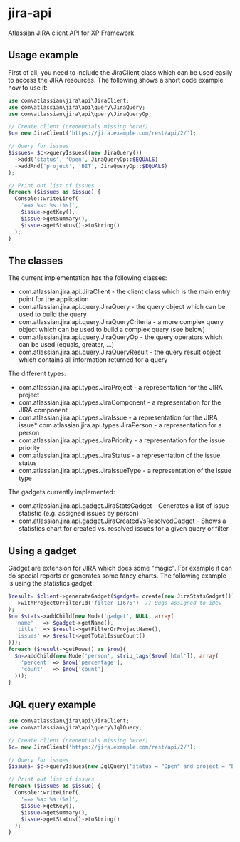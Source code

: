 jira-api
========
Atlassian JIRA client API for XP Framework

Usage example
--
First of all, you need to include the JiraClient class which can be used easily to access the JIRA resources. The following shows a short code example how to use it:

```php
use com\atlassian\jira\api\JiraClient;
use com\atlassian\jira\api\query\JiraQuery;
use com\atlassian\jira\api\query\JiraQueryOp;

// Create client (credentials missing here!)
$c= new JiraClient('https://jira.example.com/rest/api/2/');

// Query for issues
$issues= $c->queryIssues((new JiraQuery())
  ->add('status', 'Open', JiraQueryOp::$EQUALS)
  ->addAnd('project', 'BIT', JiraQueryOp::$EQUALS)
);

// Print out list of issues
foreach ($issues as $issue) {
  Console::writeLinef(
    '==> %s: %s (%s)',
    $issue->getKey(),
    $issue->getSummary(),
    $issue->getStatus()->toString()
  );
}
```

The classes
-- 
The current implementation has the following classes:

* com.atlassian.jira.api.JiraClient - the client class which is the main entry point for the application
* com.atlassian.jira.api.query.JiraQuery - the query object which can be used to build the query
* com.atlassian.jira.api.query.JiraQueryCriteria - a more complex query object which can be used to build a complex query (see below)
* com.atlassian.jira.api.query.JiraQueryOp - the query operators which can be used (equals, greater, ...)
* com.atlassian.jira.api.query.JiraQueryResult - the query result object which contains all information returned for a query
 
The different types:

* com.atlassian.jira.api.types.JiraProject - a representation for the JIRA project
* com.atlassian.jira.api.types.JiraComponent - a representation for the JIRA component
* com.atlassian.jira.api.types.JiraIssue - a representation for the JIRA issue* com.atlassian.jira.api.types.JiraPerson - a representation for a person
* com.atlassian.jira.api.types.JiraPriority - a representation for the issue  priority
* com.atlassian.jira.api.types.JiraStatus - a representation of the issue status
* com.atlassian.jira.api.types.JiraIssueType - a representation of the issue type
 
The gadgets currently implemented:

* com.atlassian.jira.api.gadget.JiraStatsGadget - Generates a list of issue statistic (e.g. assigned issues by person)
* com.atlassian.jira.api.gadget.JiraCreatedVsResolvedGadget - Shows a statistics chart for created vs. resolved issues for a given query or filter

Using a gadget
--
Gadget are extension for JIRA which does some "magic". For example it can do special reports or generates some fancy charts. The following example is using the statistics gadget:

```php
$result= $client->generateGadget($gadget= create(new JiraStatsGadget())
  ->withProjectOrFilterId('filter-11675')  // Bugs assigned to iDev
);
$n= $stats->addChild(new Node('gadget', NULL, array(
  'name'   => $gadget->getName(),
  'title'  => $result->getFilterOrProjectName(),
  'issues' => $result->getTotalIssueCount()
)));
foreach ($result->getRows() as $row){
  $n->addChild(new Node('person', strip_tags($row['html']), array(
    'percent' => $row['percentage'],
    'count'   => $row['count']
  )));
}
```


JQL query example
--
```php
use com\atlassian\jira\api\JiraClient;
use com\atlassian\jira\api\query\JqlQuery;

// Create client (credentials missing here!)
$c= new JiraClient('https://jira.example.com/rest/api/2/');

// Query for issues
$issues= $c->queryIssues(new JqlQuery('status = "Open" and project = "Example"'));

// Print out list of issues
foreach ($issues as $issue) {
  Console::writeLinef(
    '==> %s: %s (%s)',
    $issue->getKey(),
    $issue->getSummary(),
    $issue->getStatus()->toString()
  );
}
```
